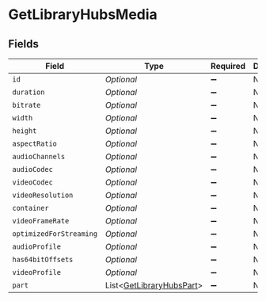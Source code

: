 # GetLibraryHubsMedia


## Fields

| Field                                                                     | Type                                                                      | Required                                                                  | Description                                                               | Example                                                                   |
| ------------------------------------------------------------------------- | ------------------------------------------------------------------------- | ------------------------------------------------------------------------- | ------------------------------------------------------------------------- | ------------------------------------------------------------------------- |
| `id`                                                                      | *Optional<Integer>*                                                       | :heavy_minus_sign:                                                        | N/A                                                                       | 38247                                                                     |
| `duration`                                                                | *Optional<Integer>*                                                       | :heavy_minus_sign:                                                        | N/A                                                                       | 6017237                                                                   |
| `bitrate`                                                                 | *Optional<Integer>*                                                       | :heavy_minus_sign:                                                        | N/A                                                                       | 2051                                                                      |
| `width`                                                                   | *Optional<Integer>*                                                       | :heavy_minus_sign:                                                        | N/A                                                                       | 1920                                                                      |
| `height`                                                                  | *Optional<Integer>*                                                       | :heavy_minus_sign:                                                        | N/A                                                                       | 1080                                                                      |
| `aspectRatio`                                                             | *Optional<Double>*                                                        | :heavy_minus_sign:                                                        | N/A                                                                       | 1.78                                                                      |
| `audioChannels`                                                           | *Optional<Integer>*                                                       | :heavy_minus_sign:                                                        | N/A                                                                       | 2                                                                         |
| `audioCodec`                                                              | *Optional<String>*                                                        | :heavy_minus_sign:                                                        | N/A                                                                       | aac                                                                       |
| `videoCodec`                                                              | *Optional<String>*                                                        | :heavy_minus_sign:                                                        | N/A                                                                       | h264                                                                      |
| `videoResolution`                                                         | *Optional<String>*                                                        | :heavy_minus_sign:                                                        | N/A                                                                       | 1080                                                                      |
| `container`                                                               | *Optional<String>*                                                        | :heavy_minus_sign:                                                        | N/A                                                                       | mp4                                                                       |
| `videoFrameRate`                                                          | *Optional<String>*                                                        | :heavy_minus_sign:                                                        | N/A                                                                       | 24p                                                                       |
| `optimizedForStreaming`                                                   | *Optional<Integer>*                                                       | :heavy_minus_sign:                                                        | N/A                                                                       | 1                                                                         |
| `audioProfile`                                                            | *Optional<String>*                                                        | :heavy_minus_sign:                                                        | N/A                                                                       | lc                                                                        |
| `has64bitOffsets`                                                         | *Optional<Boolean>*                                                       | :heavy_minus_sign:                                                        | N/A                                                                       | false                                                                     |
| `videoProfile`                                                            | *Optional<String>*                                                        | :heavy_minus_sign:                                                        | N/A                                                                       | high                                                                      |
| `part`                                                                    | List<[GetLibraryHubsPart](../../models/operations/GetLibraryHubsPart.md)> | :heavy_minus_sign:                                                        | N/A                                                                       |                                                                           |